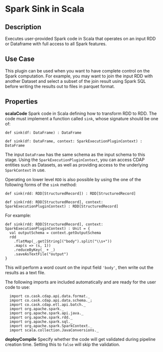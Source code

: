 # Spark Sink in Scala

Description
-----------
Executes user-provided Spark code in Scala that operates on an input RDD or Dataframe with full
access to all Spark features.

Use Case
--------
This plugin can be used when you want to have complete control on the Spark computation.
For example, you may want to join the input RDD with another Dataset and select a subset
of the join result using Spark SQL before writing the results out to files in parquet format.

Properties
----------
**scalaCode** Spark code in Scala defining how to transform RDD to RDD. 
The code must implement a function called ``sink``, whose signature should be one of:

    def sink(df: DataFrame) : DataFrame

    def sink(df: DataFrame, context: SparkExecutionPluginContext) : DataFrame
    
The input ``DataFrame`` has the same schema as the input schema to this stage.
Using the ``SparkExecutionPluginContext``, you can access CDAP
entities such as Datasets, as well as providing access to the underlying ``SparkContext`` in use.
 
Operating on lower level ``RDD`` is also possible by using the one of the following forms of the ``sink`` method:

    def sink(rdd: RDD[StructuredRecord]) : RDD[StructuredRecord]

    def sink(rdd: RDD[StructuredRecord], context: SparkExecutionPluginContext) : RDD[StructuredRecord]
   
For example:

    def sink(rdd: RDD[StructuredRecord], context: SparkExecutionPluginContext) : Unit = {
      val outputSchema = context.getOutputSchema
      rdd
        .flatMap(_.get[String]("body").split("\\s+"))
        .map(s => (s, 1))
        .reduceByKey(_ + _)
        .saveAsTextFile("output")
    }
        
This will perform a word count on the input field ``'body'``, then write out the results as a text file.

The following imports are included automatically and are ready for the user code to use:

      import co.cask.cdap.api.data.format._
      import co.cask.cdap.api.data.schema._;
      import co.cask.cdap.etl.api.batch._
      import org.apache.spark._
      import org.apache.spark.api.java._
      import org.apache.spark.rdd._
      import org.apache.spark.sql._
      import org.apache.spark.SparkContext._
      import scala.collection.JavaConversions._


**deployCompile** Specify whether the code will get validated during pipeline creation time. Setting this to `false`
will skip the validation.